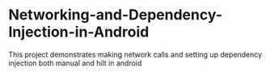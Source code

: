 # Networking-and-Dependency-Injection-in-Android
This project demonstrates making network calls and setting up dependency injection both manual and hilt in android

